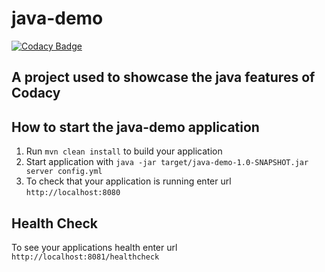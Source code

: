 # java-demo

[![Codacy Badge](https://api.codacy.com/project/badge/Grade/34e4a4abe87d409090dba4d9aa8586b6)](https://app.codacy.com/gh/inesgomas/java-demo7?utm_source=github.com&utm_medium=referral&utm_content=inesgomas/java-demo7&utm_campaign=Badge_Grade)

## A project used to showcase the java features of Codacy
How to start the java-demo application
---

1. Run `mvn clean install` to build your application
1. Start application with `java -jar target/java-demo-1.0-SNAPSHOT.jar server config.yml`
1. To check that your application is running enter url `http://localhost:8080`

Health Check
---

To see your applications health enter url `http://localhost:8081/healthcheck`
 
